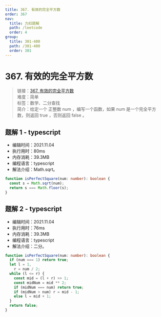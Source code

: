 ```yaml
---
title: 367. 有效的完全平方数
order: 367
nav:
  title: 力扣题解
  path: /leetcode
  order: 4
group:
  title: 301-400
  path: /301-400
  order: 301
---
```


# 367. 有效的完全平方数

> 链接：[367. 有效的完全平方数](https://leetcode-cn.com/problems/valid-perfect-square/)  
> 难度：简单  
> 标签：数学、二分查找  
> 简介：给定一个 正整数 num ，编写一个函数，如果 num 是一个完全平方数，则返回 true ，否则返回 false 。

## 题解 1 - typescript

- 编辑时间：2021.11.04
- 执行用时：80ms
- 内存消耗：39.3MB
- 编程语言：typescript
- 解法介绍：Math.sqrt。

```typescript
function isPerfectSquare(num: number): boolean {
  const s = Math.sqrt(num);
  return s === Math.floor(s);
}
```

## 题解 2 - typescript

- 编辑时间：2021.11.04
- 执行用时：76ms
- 内存消耗：39.3MB
- 编程语言：typescript
- 解法介绍：二分。

```typescript
function isPerfectSquare(num: number): boolean {
  if (num === 1) return true;
  let l = 1,
    r = num / 2;
  while (l <= r) {
    const mid = (l + r) >> 1;
    const midNum = mid ** 2;
    if (midNum === num) return true;
    if (midNum > num) r = mid - 1;
    else l = mid + 1;
  }
  return false;
}
```
